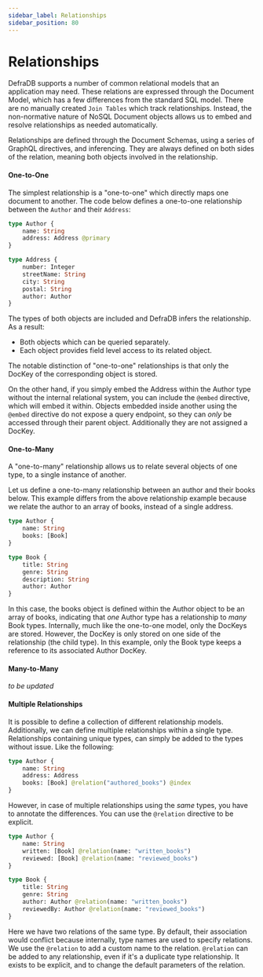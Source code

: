 ```yaml
---
sidebar_label: Relationships
sidebar_position: 80
---
```

# Relationships

DefraDB supports a number of common relational models that an application may need. These relations are expressed through the Document Model, which has a few differences from the standard SQL model. There are no manually created `Join Tables` which track relationships. Instead, the non-normative nature of NoSQL Document objects allows us to embed and resolve relationships as needed automatically.

Relationships are defined through the Document Schemas, using a series of GraphQL directives, and inferencing. They are always defined on both sides of the relation, meaning both objects involved in the relationship.

#### One-to-One
The simplest relationship is a "one-to-one" which directly maps one document to another. The code below defines a one-to-one relationship between the `Author` and their `Address`:

```graphql
type Author {
    name: String
    address: Address @primary
}

type Address {
    number: Integer
    streetName: String
    city: String
    postal: String
    author: Author
}
```

The types of both objects are included and DefraDB infers the relationship. As a result:
- Both objects which can be queried separately.
- Each object provides field level access to its related object. 

The notable distinction of "one-to-one" relationships is that only the DocKey of the corresponding object is stored.

On the other hand, if you simply embed the Address within the Author type without the internal relational system, you can include the `@embed` directive, which will embed it within. Objects embedded inside another using the `@embed` directive do not expose a query endpoint, so they can *only* be accessed through their parent object. Additionally they are not assigned a DocKey.

#### One-to-Many
A "one-to-many" relationship allows us to relate several objects of one type, to a single instance of another. 

Let us define a one-to-many relationship between an author and their books below. This example differs from the above relationship example because we relate the author to an array of books, instead of a single address.

```graphql
type Author {
    name: String
    books: [Book]
}

type Book {
    title: String
    genre: String
    description: String
    author: Author
}
```

In this case, the books object is defined within the Author object to be an array of books, indicating that *one* Author type has a relationship to *many* Book types. Internally, much like the one-to-one model, only the DocKeys are stored. However, the DocKey is only stored on one side of the relationship (the child type). In this example, only the Book type keeps a reference to its associated Author DocKey.

#### Many-to-Many

*to be updated*

#### Multiple Relationships

It is possible to define a collection of different relationship models. Additionally, we can define multiple relationships within a single type. Relationships containing unique types, can simply be added to the types without issue. Like the following:
```graphql
type Author {
    name: String
    address: Address
    books: [Book] @relation("authored_books") @index
}
```

However, in case of multiple relationships using the *same* types, you have to annotate the differences. You can use the `@relation` directive to be explicit.
```graphql
type Author {
    name: String
    written: [Book] @relation(name: "written_books")
    reviewed: [Book] @relation(name: "reviewed_books")
}

type Book {
    title: String
    genre: String
    author: Author @relation(name: "written_books")
    reviewedBy: Author @relation(name: "reviewed_books")
}
```

Here we have two relations of the same type. By default, their association would conflict because internally, type names are used to specify relations. We use the `@relation` to add a custom name to the relation. `@relation` can be added to any relationship, even if it's a duplicate type relationship. It exists to be explicit, and to change the default parameters of the relation.